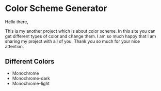 # Color Scheme Generator

Hello there,

This is my another project which is about  color scheme. In this site you can get different types of color and change them. I am so much happy that I am sharing my project with all of you. Thank you so much for your nice attention. 

## Different Colors

+ Monochrome
+ Monochrome-dark
+ Monochrome-light

